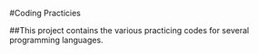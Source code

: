 #Coding Practicies

##This project contains the various practicing codes for several programming languages.
